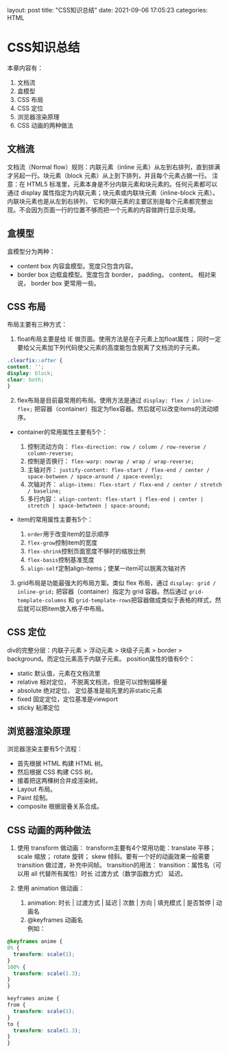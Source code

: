layout: post
title: "CSS知识总结"
date: 2021-09-06 17:05:23
categories: HTML

# CSS知识总结
本章内容有：
1. 文档流
2. 盒模型
3. CSS 布局
4. CSS 定位
5. 浏览器渲染原理
6. CSS 动画的两种做法

## 文档流
文档流（Normal flow）规则：内联元素（inline 元素）从左到右排列，直到排满才另起一行。块元素（block 元素）从上到下排列，并且每个元素占据一行。
注意：在 HTML5 标准里，元素本身是不分内联元素和块元素的。任何元素都可以通过 display 属性指定为内联元素；块元素或内联块元素（inline-block 元素）。内联块元素也是从左到右排列，
它和列联元素的主要区别是每个元素都完整出现。不会因为页面一行的位置不够而把一个元素的内容做跨行显示处理。

## 盒模型
盒模型分为两种：
* content box 内容盒模型。宽度只包含内容。
* border box 边框盒模型。宽度包含 border， padding， content。
相对来说， border box 更常用一些。

## CSS 布局
布局主要有三种方式：
1. float布局主要是给 IE 做页面。使用方法是在子元素上加float属性； 同时一定要给父元素加下列代码使父元素的高度能包含脱离了文档流的子元素。
```CSS
.clearfix::after {
content: '';
display: block;
clear: both;
}
```
2. flex布局是目前最常用的布局。使用方法是通过 `display: flex / inline-flex;` 把容器（container）指定为flex容器。然后就可以改变items的流动顺序。

* container的常用属性主要有5个：
  1. 控制流动方向： `flex-direction: row / column / row-reverse / column-reverse;`
  2. 控制是否换行： `flex-warp: nowrap / wrap / wrap-reverse;`
  3. 主轴对齐： `justify-content: flex-start / flex-end / center / space-between / space-around / space-evenly;`
  4. 次轴对齐： `align-items: flex-start / flex-end / center / stretch / baseline;`
  5. 多行内容： `align-content: flex-start | flex-end | center | stretch | space-betwteen | space-around;`

* item的常用属性主要有5个：
  1. `order`用于改变item的显示顺序
  2. `flex-grow`控制item的宽度
  3. `flex-shrink`控制页面宽度不够时的缩放比例
  4. `flex-basis`控制基准宽度
  5. `align-self`定制align-items；使某一item可以脱离次轴对齐

3. grid布局是功能最强大的布局方案。类似 flex 布局，通过 `display: grid / inline-grid;` 把容器（container）指定为 grid 容器。然后通过 `grid-template-columns` 和 
`grid-template-rows`把容器做成类似于表格的样式，然后就可以把item放入格子中布局。

## CSS 定位
div的完整分层：内联子元素 > 浮动元素 > 块级子元素 > border > background。而定位元素高于内联子元素。
position属性的值有6个：
* static 默认值，元素在文档流里
* relative 相对定位， 不脱离文档流，但是可以控制偏移量
* absolute 绝对定位， 定位基准是祖先里的非static元素
* fixed 固定定位，定位基准是viewport
* sticky 粘滞定位

## 浏览器渲染原理
浏览器渲染主要有5个流程：
* 首先根据 HTML 构建 HTML 树。 
* 然后根据 CSS 构建 CSS 树。
* 接着把这两棵树合并成渲染树。
* Layout 布局。
* Paint 绘制。
* composite 根据层叠关系合成。

## CSS 动画的两种做法
1. 使用 transform 做动画：
  transform主要有4个常用功能：translate 平移； scale 缩放； rotate 旋转； skew 倾斜。要有一个好的动画效果一般需要 transition 做过渡，补充中间帧。
  transition的用法： transition：属性名（可以用 all 代替所有属性）时长 过渡方式（数学函数方式） 延迟。
  
2. 使用 animation 做动画：
    1. animation: 时长 | 过渡方式 | 延迟 | 次数 | 方向 | 填充模式 | 是否暂停 | 动画名
    2. @keyframes 动画名    
  例如：
  
  
  ```CSS
  @keyframes anime {
  0% {
    transform: scale(1);
  }
  100% {
    transform: scale(1.3);
  }
}

keyframes anime {
  from {
    transform: scale(1);
  }
  to {
    transform: scale(1.3);
  }
}
```
